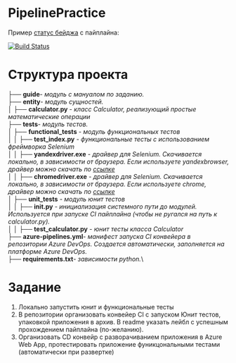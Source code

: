 # PipelinePractice
Пример [статус бейджа](https://docs.microsoft.com/en-us/azure/devops/pipelines/create-first-pipeline?view=azure-devops&tabs=java%2Ctfs-2018-2%2Cbrowser) с пайплайна:

[![Build Status](https://dev.azure.com/alekseevap0275/ivanchev/_apis/build/status/yuriiwanchev.PipelinePractice?branchName=master)](https://dev.azure.com/alekseevap0275/ivanchev/_build/latest?definitionId=4&branchName=master)

# Структура проекта
├── **guide**- *модуль с мануалом по заданию.*\
├── **entity**- *модуль сущностей.*\
│  ├── **calculator.py** - *класс Calculator, реализующий простые математические операции*\
├── **tests**- *модуль тестов.*\
│  ├── **functional_tests** - *модуль функциональных тестов*\
│  │  ├── **test_index.py** - *функциональные тесты с использованием фреймворка Selenium*\
│  │  ├── **yandexdriver.exe** - *драйвер для Selenium. Скачивается локально, в зависимости от браузера.* 
*Если используете yandexbrowser, драйвер можно скачать по [ссылке](https://github.com/yandex/YandexDriver/releases)* \
│  │  ├── **chromedriver.exe** - *драйвер для Selenium. Скачивается локально, в зависимости от браузера.* 
*Если используете chrome, драйвер можно скачать по [ссылке](https://chromedriver.chromium.org/downloads)* \
│  ├── **unit_tests** - *модуль юнит тестов*\
│  │  ├── **__init__.py** - *инициализация системного пути до модулей. Используется при запуске CI пайплайна (чтобы не ругался на путь к calculator.py).*\
│  │  ├── **test_calculator.py** - *юнит тесты класса Calculator*\
├── **azure-pipelines.yml**- *манифест запуска CI конвейера в репозитории Azure DevOps. Создается автоматически, заполняется на платформе Azure DevOps.*\
├── **requirements.txt**- *зависимости python.*\

# Задание
1. Локально запустить юнит и функциональные тесты
2. В репозитории организовать конвейер CI с запуском Юнит тестов, упаковкой приложения в архив. В readme указать лейбл с успешным прохождением пайплайна (по-желанию).
3. Организовать CD конвейр с разворачиванием приложения в Azure Web App, протестировать приложение фуникцональными тестами (автоматически при развертке)